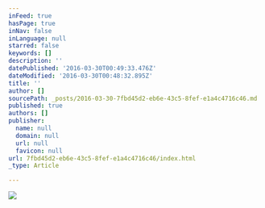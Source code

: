 ```yaml
---
inFeed: true
hasPage: true
inNav: false
inLanguage: null
starred: false
keywords: []
description: ''
datePublished: '2016-03-30T00:49:33.476Z'
dateModified: '2016-03-30T00:48:32.895Z'
title: ''
author: []
sourcePath: _posts/2016-03-30-7fbd45d2-eb6e-43c5-8fef-e1a4c4716c46.md
published: true
authors: []
publisher:
  name: null
  domain: null
  url: null
  favicon: null
url: 7fbd45d2-eb6e-43c5-8fef-e1a4c4716c46/index.html
_type: Article

---
```

![](https://the-grid-user-content.s3-us-west-2.amazonaws.com/2b4be438-75b4-481a-8057-b2092806b455.jpg)